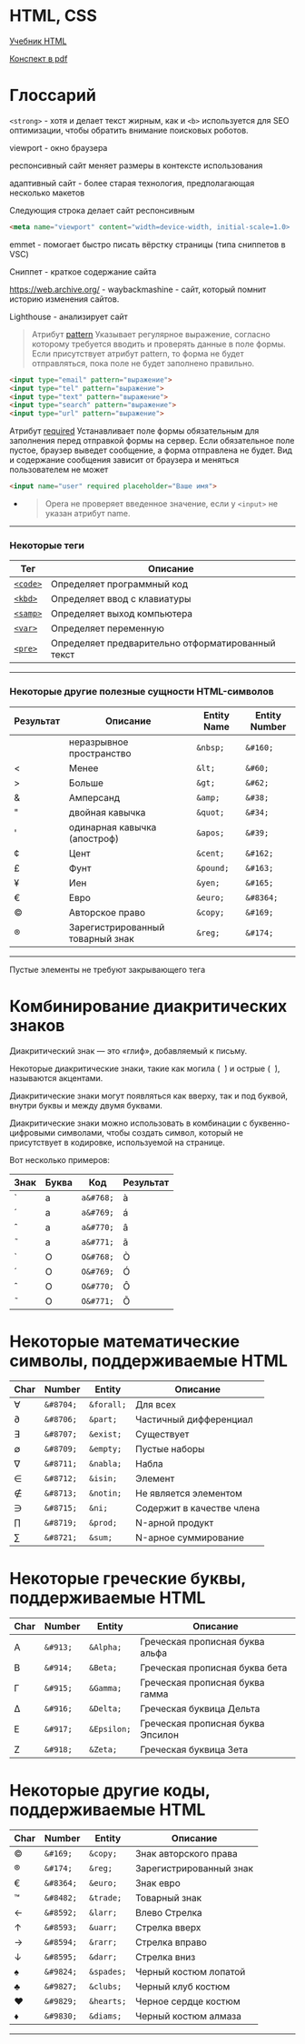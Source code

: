# HTML, CSS

[Учебник HTML](https://html5css.ru/html/default.php)

[Конспект в pdf](https://cloud.mail.ru/public/RJiN/dQoxPWNcG)

# Глоссарий

`<strong>` - хотя и делает текст жирным, как и `<b>` используется для SEO оптимизации, чтобы обратить внимание поисковых роботов.

viewport - окно браузера

респонсивный сайт меняет размеры в контексте использования

адаптивный сайт - более старая технология, предполагающая несколько макетов

Следующия строка делает сайт респонсивным

```html
<meta name="viewport" content="width=device-width, initial-scale=1.0>

```
emmet - помогает быстро писать вёрстку страницы (типа сниппетов в VSC)

Сниппет - краткое содержание сайта

https://web.archive.org/ - waybackmashine - сайт, который помнит историю изменения сайтов.

Lighthouse - анализирует сайт

> Атрибут [pattern](https://htmlbook.ru/html/input/pattern) Указывает регулярное выражение, согласно которому требуется вводить и проверять данные в поле формы. Если присутствует атрибут pattern, то форма не будет отправляться, пока поле не будет заполнено правильно. 

```html
<input type="email" pattern="выражение">
<input type="tel" pattern="выражение">
<input type="text" pattern="выражение">
<input type="search" pattern="выражение">
<input type="url" pattern="выражение">
```

Атрибут [required](https://htmlbook.ru/html/input/required) Устанавливает поле формы обязательным для заполнения перед отправкой формы на сервер. Если обязательное поле пустое, браузер выведет сообщение, а форма отправлена не будет. Вид и содержание сообщения зависит от браузера и меняться пользователем не может

```html
<input name="user" required placeholder="Ваше имя">
```
 - > Opera не проверяет введенное значение, если у `<input>` не указан атрибут name.

---

### Некоторые теги

| Тег | Описание |
| --- | --- |
| [`<code>`](https://html5css.ru/tags/tag_code.php) | Определяет программный код |
| [`<kbd>`](https://html5css.ru/tags/tag_kbd.php) | Определяет ввод с клавиатуры |
| [`<samp>`](https://html5css.ru/tags/tag_samp.php) | Определяет выход компьютера |
| [`<var>`](https://html5css.ru/tags/tag_var.php) | Определяет переменную |
| [`<pre>`](https://html5css.ru/tags/tag_pre.php) | Определяет предварительно отформатированный текст |

---

### Некоторые другие полезные сущности HTML-символов

| Результат | Описание | Entity Name | Entity Number |
| --- | --- | --- | --- |
|  | неразрывное пространство | `&nbsp;` | `&#160;` |
| < | Менее | `&lt;` | `&#60;` |
| > | Больше | `&gt;` | `&#62;` |
| & | Амперсанд | `&amp;` | `&#38;` |
| " | двойная кавычка | `&quot;` | `&#34;` |
| ' | одинарная кавычка (апостроф) | `&apos;` | `&#39;` |
| ¢ | Цент | `&cent;` | `&#162;` |
| £ | Фунт | `&pound;` | `&#163;` |
| ¥ | Иен | `&yen;` | `&#165;` |
| € | Евро | `&euro;` | `&#8364;` |
| © | Авторское право | `&copy;` | `&#169;` |
| ® | Зарегистрированный товарный знак | `&reg;` | `&#174;` |

---

Пустые элементы не требуют закрывающего тега

# Комбинирование диакритических знаков

Диакритический знак — это «глиф», добавляемый к письму.

Некоторые диакритические знаки, такие как могила (  ̀) и острые (  ́), называются акцентами.

Диакритические знаки могут появляться как вверху, так и под буквой, внутри буквы и между двумя буквами.

Диакритические знаки можно использовать в комбинации с буквенно-цифровыми символами, чтобы создать символ, который не присутствует в кодировке, используемой на странице.

Вот несколько примеров:

| Знак | Буква | Код | Результат |
| --- | --- | --- | --- |
| ̀ | a | `a&#768;` | a&#768; |
| ́ | a | `a&#769;` | a&#769; |
| ̂ | a | `a&#770;` | a&#770; |
| ̃ | a | `a&#771;` | a&#771; |
| ̀ | O | `O&#768;` | O&#768; |
| ́ | O | `O&#769;` | O&#769; |
| ̂ | O | `O&#770;` | O&#770; |
| ̃ | O | `O&#771;` | O&#771; |

# Некоторые математические символы, поддерживаемые HTML

| Char | Number | Entity | Описание |
| --- | --- | --- | --- |
| ∀ | `&#8704;` | `&forall;` | Для всех |
| ∂ | `&#8706;` | `&part;` | Частичный дифференциал |
| ∃ | `&#8707;` | `&exist;` | Существует |
| ∅ | `&#8709;` | `&empty;` | Пустые наборы |
| ∇ | `&#8711;` | `&nabla;` | Набла |
| ∈ | `&#8712;` | `&isin;` | Элемент |
| ∉ | `&#8713;` | `&notin;` | Не является элементом |
| ∋ | `&#8715;` | `&ni;` | Содержит в качестве члена |
| ∏ | `&#8719;` | `&prod;` | N-арной продукт |
| ∑ | `&#8721;` | `&sum;` | N-арное суммирование |

# Некоторые греческие буквы, поддерживаемые HTML

| Char | Number | Entity | Описание |
| --- | --- | --- | --- |
| Α | `&#913;` | `&Alpha;` | Греческая прописная буква альфа |
| Β | `&#914;` | `&Beta;` | Греческая прописная буква бета |
| Γ | `&#915;` | `&Gamma;` | Греческая прописная буква гамма |
| Δ | `&#916;` | `&Delta;` | Греческая буквица Дельта |
| Ε | `&#917;` | `&Epsilon;` | Греческая прописная буква Эпсилон |
| Ζ | `&#918;` | `&Zeta;` | Греческая буквица Зета |

# Некоторые другие коды, поддерживаемые HTML

| Char | Number | Entity | Описание |
| --- | --- | --- | --- |
| © | `&#169;` | `&copy;` | Знак авторского права |
| ® | `&#174;` | `&reg;` | Зарегистрированный знак |
| € | `&#8364;` | `&euro;` | Знак евро |
| ™ | `&#8482;` | `&trade;` | Товарный знак |
| ← | `&#8592;` | `&larr;` | Влево Стрелка |
| ↑ | `&#8593;` | `&uarr;` | Стрелка вверх |
| → | `&#8594;` | `&rarr;` | Стрелка вправо |
| ↓ | `&#8595;` | `&darr;` | Стрелка вниз |
| ♠ | `&#9824;` | `&spades;` | Черный костюм лопатой |
| ♣ | `&#9827;` | `&clubs;` | Черный клуб костюм |
| ♥ | `&#9829;` | `&hearts;` | Черное сердце костюм |
| ♦ | `&#9830;` | `&diams;` | Черный костюм алмаза |

---
